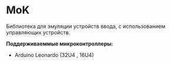 MoK
=========================

Библиотека для эмуляции устройств ввода, с использованием управляющих устройств.

**Поддерживаеммые микроконтроллеры:**
* Arduino Leonardo (32U4 , 16U4)
